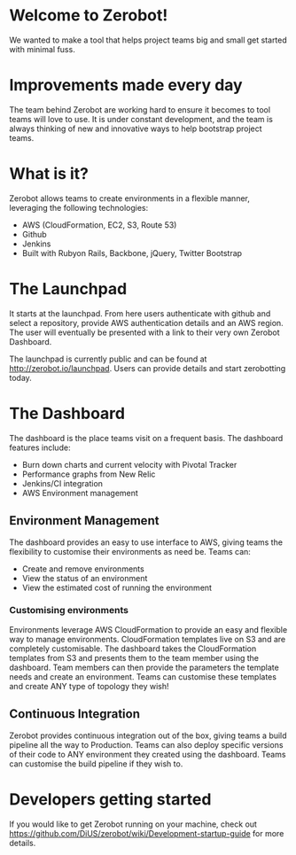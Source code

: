 # Welcome to Zerobot!

We wanted to make a tool that helps project teams big and small get started with minimal fuss. 

# Improvements made every day

The team behind Zerobot are working hard to ensure it becomes to tool teams will love to use. It is under constant development, and the team is always thinking of new and innovative ways to help bootstrap project teams.

# What is it?

Zerobot allows teams to create environments in a flexible manner, leveraging the following technologies:

* AWS (CloudFormation, EC2, S3, Route 53)
* Github
* Jenkins
* Built with Rubyon Rails, Backbone, jQuery, Twitter Bootstrap

# The Launchpad

It starts at the launchpad. From here users authenticate with github and select a repository, provide AWS authentication details and an AWS region. The user will eventually be presented with a link to their very own Zerobot Dashboard.

The launchpad is currently public and can be found at http://zerobot.io/launchpad. Users can provide details and start zerobotting today.

# The Dashboard

The dashboard is the place teams visit on a frequent basis. The dashboard features include:

* Burn down charts and current velocity with Pivotal Tracker
* Performance graphs from New Relic
* Jenkins/CI integration
* AWS Environment management

## Environment Management

The dashboard provides an easy to use interface to AWS, giving teams the flexibility to customise their environments as need be. Teams can:

* Create and remove environments
* View the status of an environment
* View the estimated cost of running the environment

### Customising environments

Environments leverage AWS CloudFormation to provide an easy and flexible way to manage environments. CloudFormation templates live on S3 and are completely customisable. The dashboard takes the CloudFormation templates from S3 and presents them to the team member using the dashboard. Team members can then provide the parameters the template needs and create an environment. Teams can customise these templates and create ANY type of topology they wish!

## Continuous Integration

Zerobot provides continuous integration out of the box, giving teams a build pipeline all the way to Production. Teams can also deploy specific versions of their code to ANY environment they created using the dashboard. Teams can customise the build pipeline if they wish to.

# Developers getting started

If you would like to get Zerobot running on your machine, check out https://github.com/DiUS/zerobot/wiki/Development-startup-guide for more details.